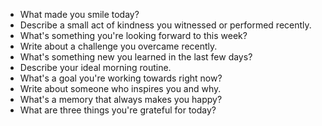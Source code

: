 - What made you smile today?
- Describe a small act of kindness you witnessed or performed recently.
- What's something you're looking forward to this week?
- Write about a challenge you overcame recently.
- What's something new you learned in the last few days?
- Describe your ideal morning routine.
- What's a goal you're working towards right now?
- Write about someone who inspires you and why.
- What's a memory that always makes you happy?
- What are three things you're grateful for today? 